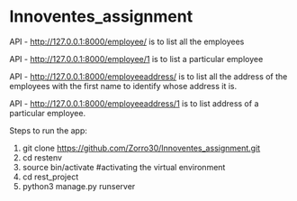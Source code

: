 # Innoventes_assignment


API - http://127.0.0.1:8000/employee/
is to list all the employees

API - http://127.0.0.1:8000/employee/1
is to list a particular employee

API - http://127.0.0.1:8000/employeeaddress/
is to list all the address of the employees with the first name to identify whose address it is.

API - http://127.0.0.1:8000/employeeaddress/1
is to list address of a particular employee.

Steps to run the app:

1) git clone https://github.com/Zorro30/Innoventes_assignment.git
2) cd restenv
3) source bin/activate #activating the virtual environment
4) cd rest_project
5) python3 manage.py runserver
